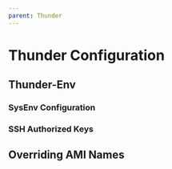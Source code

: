 ```yaml
---
parent: Thunder
---
```


# Thunder Configuration

## Thunder-Env

### SysEnv Configuration

### SSH Authorized Keys

## Overriding AMI Names
